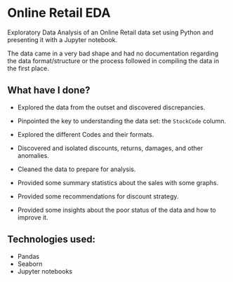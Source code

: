 # Online Retail EDA

Exploratory Data Analysis of an Online Retail data set using Python and presenting it with a Jupyter notebook.

The data came in a very bad shape and had no documentation regarding the data format/structure or the process followed in compiling the data in the first place.

## What have I done?

- Explored the data from the outset and discovered discrepancies.

- Pinpointed the key to understanding the data set: the `StockCode` column.

- Explored the different Codes and their formats.

- Discovered and isolated discounts, returns, damages, and other anomalies.

- Cleaned the data to prepare for analysis.

- Provided some summary statistics about the sales with some graphs.

- Provided some recommendations for discount strategy.

- Provided some insights about the poor status of the data and how to improve it.

## Technologies used:

- Pandas
- Seaborn
- Jupyter notebooks
